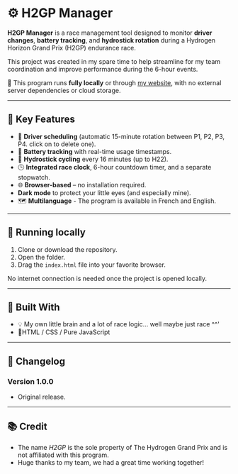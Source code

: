 # ⚙️ H2GP Manager

**H2GP Manager** is a race management tool designed to monitor **driver changes**, **battery tracking**, and **hydrostick rotation** during a Hydrogen Horizon Grand Prix (H2GP) endurance race.

This project was created in my spare time to help streamline for my team coordination and improve performance during the 6-hour events.

📌 This program runs **fully locally** or through [my website](https://miphonya.ch/H2GPManager/), with no external server dependencies or cloud storage.

---

## 🧩 Key Features

* 👥 **Driver scheduling** (automatic 15-minute rotation between P1, P2, P3, P4. click on to delete one).
* 🔋 **Battery tracking** with real-time usage timestamps.
* 🧪 **Hydrostick cycling** every 16 minutes (up to H22).
* 🕒 **Integrated race clock**, 6-hour countdown timer, and a separate stopwatch.
* 🌐 **Browser-based** – no installation required.
* **Dark mode** to protect your little eyes (and especially mine).
* 🗺 **Multilanguage** - The program is available in French and English.

---

## 🏁 Running locally

1. Clone or download the repository.
2. Open the folder.
3. Drag the `index.html` file into your favorite browser.

No internet connection is needed once the project is opened locally.

---

## 🔨 Built With

* 💡 My own little brain and a lot of race logic... well maybe just race ^^'
* 👾HTML / CSS / Pure JavaScript

---

## 📝 Changelog
### Version 1.0.0
* Original release.

---

## 📚 Credit
* The name *H2GP* is the sole property of The Hydrogen Grand Prix and is not affiliated with this program.
* Huge thanks to my team, we had a great time working together!
